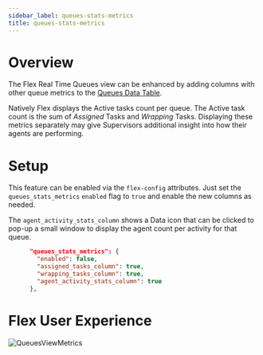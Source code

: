 ```yaml
---
sidebar_label: queues-stats-metrics
title: queues-stats-metrics
---
```


# Overview
The Flex Real Time Queues view can be enhanced by adding columns with other queue metrics to the [Queues Data Table](https://www.twilio.com/docs/flex/developer/ui/queues-view-programmability#modify-the-queuesdatatable).

Natively Flex displays the Active tasks count per queue. The Active task count is the sum of _Assigned_ Tasks and _Wrapping_ Tasks. Displaying these metrics separately may give Supervisors additional insight into how their agents are performing.

# Setup
This feature can be enabled via the `flex-config` attributes. Just set the `queues_stats_metrics` `enabled` flag to `true` and enable the new columns as needed.

The `agent_activity_stats_column` shows a Data icon that can be clicked to pop-up a small window to display the agent count per activity for that queue.

```json
      "queues_stats_metrics": {
        "enabled": false,
        "assigned_tasks_column": true,
        "wrapping_tasks_column": true,
        "agent_activity_stats_column": true
      },
```

# Flex User Experience

![QueuesViewMetrics](/img/features/queues-stats-metrics/QueuesStatsMetrics.png)
